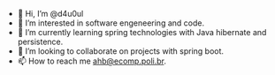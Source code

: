 - 👋 Hi, I’m @d4u0ul
- 👀 I’m interested in software engeneering and code.
- 🌱 I’m currently learning spring technologies with Java hibernate and persistence.
- 💞️ I’m looking to collaborate on projects with spring boot.
- 📫 How to reach me ahb@ecomp.poli.br.

<!---
d4u0ul/d4u0ul is a ✨ special ✨ repository because its `README.md` (this file) appears on your GitHub profile.
You can click the Preview link to take a look at your changes.
--->
